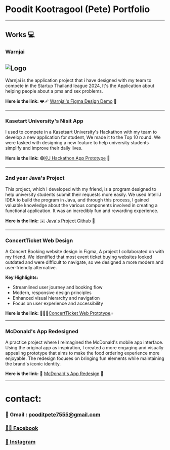 # Poodit Kootragool (Pete) Portfolio
---
## Works 💻

### Warnjai
![Logo]([Screenshot-2025-01-19-202351.png](https://postimg.cc/R6C0ZqGY))
---
Warnjai is the application project that i have designed with my team to compete in the Startup Thailand league 2024, It's the Application about helping people about a pms and sex problems.

__Here is the link:__ ❤️‍🩹 [Warnjai's Figma Design Demo](https://www.figma.com/design/j7rTAmb4T843j6oEAGjkgJ/SEX-and-PMS-App-BETA?node-id=0-1&t=tcb9BbROWxax48W5-1) 🩷

---
### Kasetart University's Nisit App 

I used to compete in a Kasetsart University's Hackathon with my team to develop a new application for student, We made it to the Top 10 round. We were tasked with designing a new feature to help university students simplify and improve their daily lives.

__Hers is the link:__ 🟢[KU Hackathon App Prototype](https://www.figma.com/design/pBDc73CBFV9sxXs05umGIL/KOBKUNKUB's-team-Figma?node-id=0-1&t=LySQsmxdkXZItPF5-1) 📱

---
###  2nd year Java's Project

This project, which I developed with my friend, is a program designed to help university students submit their requests more easily. We used IntelliJ IDEA to build the program in Java, and through this process, I gained valuable knowledge about the various components involved in creating a functional application. It was an incredibly fun and rewarding experience.

__Here is the link:__ ✉️ [Java's Project Github](https://github.com/CS211-671/cs211-project-monday-i-miss-you-1.git) 📂

---

### ConcertTicket Web Design
A Concert Booking website design in Figma, A project I collaborated on with my friend. We identified that most event ticket buying websites looked outdated and were difficult to navigate, so we designed a more modern and user-friendly alternative.

**Key Highlights:**
- Streamlined user journey and booking flow
- Modern, responsive design principles
- Enhanced visual hierarchy and navigation
- Focus on user experience and accessibility

__Here is the link:__  👨🏼‍🎤[ConcertTicket Web Prototype](https://www.figma.com/design/5KZrfnIMelLIlNYxC0cKRp/concert-demo?node-id=0-1&t=dVaetQ4k4lSeyEX8-1)🎶

---
### McDonald's App Redesigned
A practice project where I reimagined the McDonald's mobile app interface. Using the original app as inspiration, I created a more engaging and visually appealing prototype that aims to make the food ordering experience more enjoyable. The redesign focuses on bringing fun elements while maintaining the brand's iconic identity.

__Here is the link:__ 🍔 [McDonald's App Redesign](https://www.figma.com/design/Mrue3QDYlvhvXjx6wQFzvV/Fake-Mcdonald-s-App-Interface?node-id=0-1&t=IqKbzTOm5eY6j1RX-1) 🍟

---

# contact: 
### 📧 Gmail : pooditpete7555@gmail.com
### [👦🏻 Facebook](https://www.facebook.com/profile.php?id=100073642179458)
### [📸 Instagram](https://www.instagram.com/p3te_p/)
 